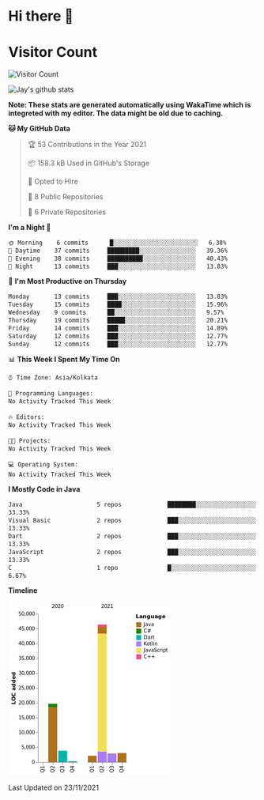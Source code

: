 # Hi there 👋 

# Visitor Count
![Visitor Count](https://profile-counter.glitch.me/jay-buddhdev/count.svg)

![Jay's github stats](https://github-readme-stats.vercel.app/api?username=jay-buddhdev&show_icons=true&theme=chartreuse-dark)

**Note: These stats are generated automatically using WakaTime which is integreted with my editor. The data might be old due to caching.**

<!--START_SECTION:waka-->
**🐱 My GitHub Data** 

> 🏆 53 Contributions in the Year 2021
 > 
> 📦 158.3 kB Used in GitHub's Storage 
 > 
> 💼 Opted to Hire
 > 
> 📜 8 Public Repositories 
 > 
> 🔑 6 Private Repositories  
 > 
**I'm a Night 🦉** 

```text
🌞 Morning    6 commits      █░░░░░░░░░░░░░░░░░░░░░░░░   6.38% 
🌆 Daytime    37 commits     █████████░░░░░░░░░░░░░░░░   39.36% 
🌃 Evening    38 commits     ██████████░░░░░░░░░░░░░░░   40.43% 
🌙 Night      13 commits     ███░░░░░░░░░░░░░░░░░░░░░░   13.83%

```
📅 **I'm Most Productive on Thursday** 

```text
Monday       13 commits     ███░░░░░░░░░░░░░░░░░░░░░░   13.83% 
Tuesday      15 commits     ████░░░░░░░░░░░░░░░░░░░░░   15.96% 
Wednesday    9 commits      ██░░░░░░░░░░░░░░░░░░░░░░░   9.57% 
Thursday     19 commits     █████░░░░░░░░░░░░░░░░░░░░   20.21% 
Friday       14 commits     ███░░░░░░░░░░░░░░░░░░░░░░   14.89% 
Saturday     12 commits     ███░░░░░░░░░░░░░░░░░░░░░░   12.77% 
Sunday       12 commits     ███░░░░░░░░░░░░░░░░░░░░░░   12.77%

```


📊 **This Week I Spent My Time On** 

```text
⌚︎ Time Zone: Asia/Kolkata

💬 Programming Languages: 
No Activity Tracked This Week

🔥 Editors: 
No Activity Tracked This Week

🐱‍💻 Projects: 
No Activity Tracked This Week

💻 Operating System: 
No Activity Tracked This Week

```

**I Mostly Code in Java** 

```text
Java                     5 repos             ████████░░░░░░░░░░░░░░░░░   33.33% 
Visual Basic             2 repos             ███░░░░░░░░░░░░░░░░░░░░░░   13.33% 
Dart                     2 repos             ███░░░░░░░░░░░░░░░░░░░░░░   13.33% 
JavaScript               2 repos             ███░░░░░░░░░░░░░░░░░░░░░░   13.33% 
C                        1 repo              █░░░░░░░░░░░░░░░░░░░░░░░░   6.67%

```


**Timeline**

![Chart not found](https://raw.githubusercontent.com/jay-buddhdev/jay-buddhdev/master/charts/bar_graph.png) 


 Last Updated on 23/11/2021
<!--END_SECTION:waka-->



